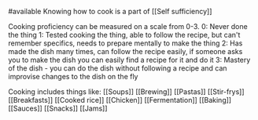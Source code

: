 #available 
Knowing how to cook is a part of [[Self sufficiency]]

Cooking proficiency can be measured on a scale from 0-3.
0: Never done the thing
1: Tested cooking the thing, able to follow the recipe, but can't remember specifics, needs to prepare mentally to make the thing
2: Has made the dish many times, can follow the recipe easily, if someone asks you to make the dish you can easily find a recipe for it and do it
3: Mastery of the dish - you can do the dish without following a recipe and can improvise changes to the dish on the fly


Cooking includes things like:
[[Soups]]
[[Brewing]]
[[Pastas]]
[[Stir-frys]]
[[Breakfasts]]
[[Cooked rice]]
[[Chicken]]
[[Fermentation]]
[[Baking]]
[[Sauces]]
[[Snacks]]
[[Jams]]
